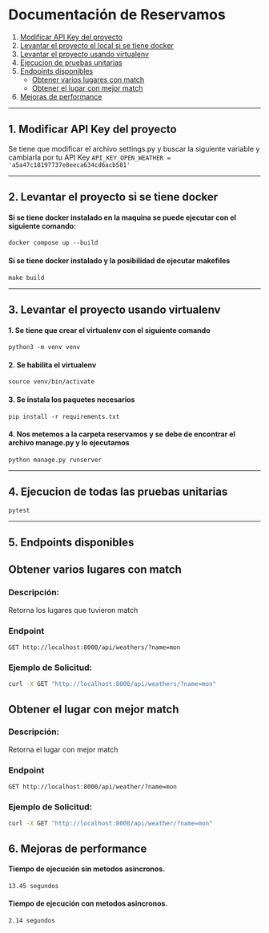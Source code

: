 # Documentación de Reservamos

1. [Modificar API Key del proyecto](#1.-Modificar-API-Key-del-proyecto)
2. [Levantar el proyecto el local si se tiene docker](#2.-levantar-el-proyecto-si-se-tiene-docker)
3. [Levantar el proyecto usando virtualenv](#3.-Levantar-el-proyecto-usando-virtualenv)
4. [Ejecucion de pruebas unitarias](#4.-Ejecucion-de-pruebas-unitarias)
5. [Endpoints disponibles](#5.-Endpoints-disponibles)
   - [Obtener varios lugares con match](#Obtener-varios-lugares-con-match)
   - [Obtener el lugar con mejor match](#Obtener-el-lugar-con-mejor-match)
6. [Mejoras de performance](#6.-Mejoras-de-performance)

---

## 1. Modificar API Key del proyecto
Se tiene que modificar el archivo settings.py y buscar la siguiente variable y cambiarla por tu API Key
```API_KEY_OPEN_WEATHER = 'a5a47c18197737e8eeca634cd6acb581'```

---

## 2. Levantar el proyecto si se tiene docker

#### Si se tiene docker instalado en la maquina se puede ejecutar con el siguiente comando:
`docker compose up --build`

#### Si se tiene docker instalado y la posibilidad de ejecutar makefiles
`make build`

---

## 3. Levantar el proyecto usando virtualenv

#### 1. Se tiene que crear el virtualenv con el siguiente comando
`python3 -m venv venv`

#### 2. Se habilita el virtualenv
`source venv/bin/activate`

#### 3. Se instala los paquetes necesarios
`pip install -r requirements.txt`

#### 4. Nos metemos a la carpeta reservamos y se debe de encontrar el archivo manage.py y lo ejecutamos
`python manage.py runserver`

---

## 4. Ejecucion de todas las pruebas unitarias
`pytest`

---

## 5. Endpoints disponibles

## Obtener varios lugares con match
### Descripción:
Retorna los lugares que tuvieron match

### Endpoint
`GET http://localhost:8000/api/weathers/?name=mon`

### Ejemplo de Solicitud:
```bash
curl -X GET "http://localhost:8000/api/weathers/?name=mon"
```

## Obtener el lugar con mejor match
### Descripción:
Retorna el lugar con mejor match

### Endpoint
`GET http://localhost:8000/api/weather/?name=mon`


### Ejemplo de Solicitud:
```bash
curl -X GET "http://localhost:8000/api/weather/?name=mon"
```

## 6. Mejoras de performance

#### Tiempo de ejecución sin metodos asincronos.
`13.45 segundos`

#### Tiempo de ejecución con metodos asincronos.
`2.14 segundos`